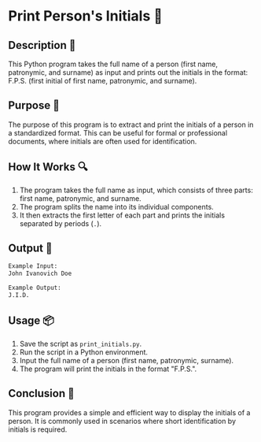 # Print Person's Initials 📝

## Description 📝

This Python program takes the full name of a person (first name, patronymic, and surname) as input and prints out the initials in the format: F.P.S. (first initial of first name, patronymic, and surname).

## Purpose 🎯

The purpose of this program is to extract and print the initials of a person in a standardized format. This can be useful for formal or professional documents, where initials are often used for identification.

## How It Works 🔍

1. The program takes the full name as input, which consists of three parts: first name, patronymic, and surname.
2. The program splits the name into its individual components.
3. It then extracts the first letter of each part and prints the initials separated by periods (`.`).

## Output 📜

```bash
Example Input:
John Ivanovich Doe

Example Output:
J.I.D.
```

## Usage 📦

1. Save the script as `print_initials.py`.
2. Run the script in a Python environment.
3. Input the full name of a person (first name, patronymic, surname).
4. The program will print the initials in the format "F.P.S.".

## Conclusion 🚀

This program provides a simple and efficient way to display the initials of a person. It is commonly used in scenarios where short identification by initials is required.
